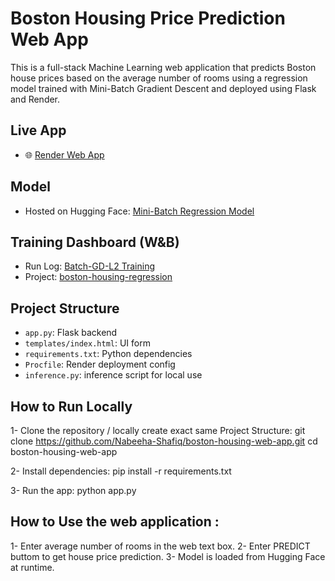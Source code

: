 # Boston Housing Price Prediction Web App

This is a full-stack Machine Learning web application that predicts Boston house prices based on the average number of rooms using a regression model trained with Mini-Batch Gradient Descent and deployed using Flask and Render.

## Live App
- 🌐 [Render Web App](https://boston-housing-web-app.onrender.com)

## Model
- Hosted on Hugging Face: [Mini-Batch Regression Model](https://huggingface.co/Nabeeha-Shafiq/boston-housing-mini-batch-model)

## Training Dashboard (W&B)
- Run Log: [Batch-GD-L2 Training](https://wandb.ai/nabeeha529-fast-nuces/boston-housing-regression/runs/fa0pdkqb)
- Project: [boston-housing-regression](https://wandb.ai/nabeeha529-fast-nuces/boston-housing-regression)

## Project Structure
- `app.py`: Flask backend
- `templates/index.html`: UI form
- `requirements.txt`: Python dependencies
- `Procfile`: Render deployment config
- `inference.py`: inference script for local use

## How to Run Locally

1- Clone the repository / locally create exact same Project Structure:
git clone https://github.com/Nabeeha-Shafiq/boston-housing-web-app.git
cd boston-housing-web-app

2- Install dependencies:
pip install -r requirements.txt

3- Run the app:
python app.py

## How to Use the web application :

1- Enter average number of rooms in the web text box.
2- Enter PREDICT buttom to get house price prediction.
3- Model is loaded from Hugging Face at runtime.
